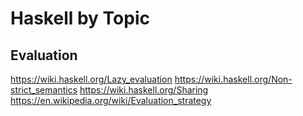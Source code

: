 # Haskell by Topic

## Evaluation

https://wiki.haskell.org/Lazy_evaluation
https://wiki.haskell.org/Non-strict_semantics
https://wiki.haskell.org/Sharing
https://en.wikipedia.org/wiki/Evaluation_strategy
